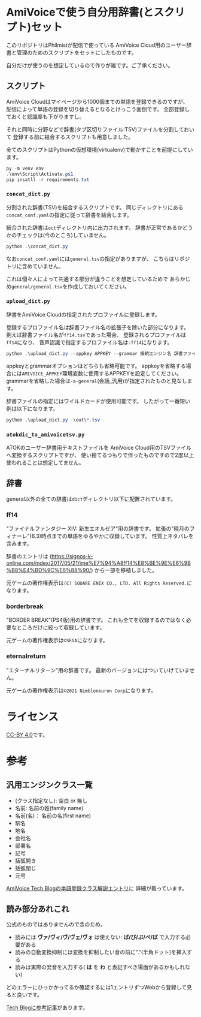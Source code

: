# AmiVoiceで使う自分用辞書(とスクリプト)セット

このリポジトリはPhilmistが配信で使っている
AmiVoice Cloud用のユーザー辞書と管理のためのスクリプトをセットにしたものです。

自分だけが使うのを想定しているので作りが雑です。ご了承ください。

## スクリプト

AmiVoice Cloudはマイページから1000個までの単語を登録できるのですが、
配信によって単語の登録を切り替えるとなるとけっこう面倒です。
全部登録しておくと認識率も下がりますし。

それと同時に分野などで辞書(タブ区切りファイル:TSV)ファイルを分割しておいて
登録する前に結合するスクリプトも用意しました。

全てのスクリプトはPythonの仮想環境(virtualenv)で動かすことを前提にしています。

```powershell
py -m venv env
.\env\Script\Activate.ps1
pip insatll -r requirements.txt
```

### `concat_dict.py`

分割された辞書(TSV)を結合するスクリプトです。
同じディレクトリにある`concat_conf.yaml`の指定に従って辞書を結合します。

結合された辞書は`out`ディレクトリ内に出力されます。
辞書が正常であるかどうかのチェックは(今のところ)していません。

```powershell
python .\concat_dict.py
```

なお`concat_conf.yaml`には`general.tsv`の指定がありますが、
こちらはリポジトリに含めていません。

これは個々人によって共通する部分が違うことを想定しているためで
あらかじめ`general/general.tsv`を作成しておいてください。

### `upload_dict.py`

辞書をAmiVoice Cloudの指定されたプロファイルに登録します。

登録するプロファイル名は辞書ファイル名の拡張子を除いた部分になります。
例えば辞書ファイル名が`ff14.tsv`であった場合、
登録されるプロファイルは`ff14`になり、
音声認識で指定するプロファイル名は`:ff14`になります。

```powershell
python .\upload_dict.py --appkey APPKEY --grammar 接続エンジン名 辞書ファイル
```

appkeyとgrammarオプションはどちらも省略可能です。
appkeyを省略する場合には`AMIVOICE_APPKEY`環境変数に使用するAPPKEYを設定してください。
grammarを省略した場合は`-a-general`(会話_汎用)が指定されたものと見なします。

辞書ファイルの指定にはワイルドカードが使用可能です。
したがって一番短い例は以下になります。

```powershell
python .\upload_dict.py .\out\*.tsv
```

### `atokdic_to_amivoicetsv.py`

ATOKのユーザー辞書用テキストファイルを
AmiVoice Cloud用のTSVファイルへ変換するスクリプトですが、
使い捨てるつもりで作ったものですので2度以上使われることは想定してません。

## 辞書

general以外の全ての辞書は`dict`ディレクトリ以下に配置されています。

### ff14

"ファイナルファンタジー XIV: 新生エオルゼア"用の辞書です。
拡張の"暁月のフィナーレ"(6.3)時点までの単語をゆるやかに収録しています。
性質上ネタバレを含みます。

辞書のエントリは
(https://signos-k-online.com/index/2017/05/21/ime%E7%94%A8ff14%E8%BE%9E%E6%9B%B8%E4%BD%9C%E6%88%90/)
から一部を移植しました。

元ゲームの著作権表示は`(C) SQUARE ENIX CO., LTD. All Rights Reserved.`になります。

### borderbreak

"BORDER BREAK"(PS4版)用の辞書です。
これも全てを収録するのではなく必要なところだけに絞って収録しています。

元ゲームの著作権表示は`©SEGA`になります。

### eternalreturn

"エターナルリターン"用の辞書です。
最新のバージョンにはついていけていません。

元ゲームの著作権表示は`©2021 Nimbleneuron Corp`になります。

# ライセンス

[CC-BY 4.0](https://creativecommons.org/licenses/by/4.0/deed.ja)です。

# 参考

## 汎用エンジンクラス一覧

- (クラス指定なし): 空白 or 無し
- 名前: 名前の姓(family name)
- 名前(名)： 名前の名(first name)
- 駅名
- 地名
- 会社名
- 部署名
- 記号
- 括弧開き
- 括弧閉じ
- 元号

[AmiVoice Tech Blogの単語登録クラス解説エントリ](https://amivoice-tech.hatenablog.com/entry/2022/10/31/155606)に
詳細が載っています。

## 読み部分あれこれ

公式のものではありませんので念のため。

- 読みには **ヴァ/ヴィ/ヴ/ヴェ/ヴォ** は使えない: **ば/び/ぶ/べ/ぼ** で入力する必要がある
- 読みの自動変換抑制には変換を抑制したい音の前に"."(半角ドット)を挿入する
- 読みは実際の発音を入力する( **は** を **わ** と表記すべき場面があるかもしれない)

どのエラーにひっかかってるか確認するには1エントリずつWebから登録して見ると良いです。

[Tech Blogに参考記事](https://amivoice-tech.hatenablog.com/entry/2022/01/13/101135)があります。
